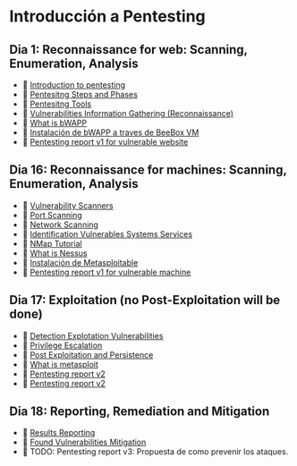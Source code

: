 # Introducción a Pentesting

## Dia 1: Reconnaissance for web: Scanning, Enumeration, Analysis

- 📗 [Introduction to pentesting](./introduction-pentesting.es.md)
- 📗 [Pentesitng Steps and Phases](./steps-of-pentesting.es.md)
- 📗 [Pentesitng Tools](./pentesting-tools.es.md)
- 📗 [Vulnerabilities Information Gathering (Reconnaissance)](./vulnerabilities-information-gathering.es.md)
- 📗 [What is bWAPP](./what-is-bwapp-and-how-to-install.es.md)
- 🧪 [Instalación de bWAPP a traves de BeeBox VM](https://github.com/breatheco-de/bwapp-beebox-virtual-machine-installation-configuration-exercise-project)
- 🧪 [Pentesting report v1 for vulnerable website](https://github.com/breatheco-de/pentesting-reconnaissance-vulnerable-website-project)


## Dia 16: Reconnaissance for machines: Scanning, Enumeration, Analysis

- 📗 [Vulnerability Scanners](./vulnerability-scanners.es.md)
- 📗 [Port Scanning](./port-scanning.es.md)
- 📗 [Network Scanning](./network-scanning.es.md)
- 📗 [Identification Vulnerables Systems Services](./identification-vulnerables-systems-services.es.md)
- 📗 [NMap Tutorial](./nmap.es.md)
- 📗 [What is Nessus](./what-is-nessus.md)
- 📗 [Instalación de Metasploitable](./metasploitable.es.md)
- 🧪 [Pentesting report v1 for vulnerable machine](https://github.com/breatheco-de/pentesting-reconnaissance-vulnerable-machine-project)

## Dia 17: Exploitation (no Post-Exploitation will be done)

- 📗 [Detection Explotation Vulnerabilities](./detection-explotation-vulnerabilities.es.md)
- 📗 [Privilege Escalation](./privilege-escalation.md)
- 📗 [Post Exploitation and Persistence](./post-exploitation-and-persistence.es.md)
- 📗 [What is metasploit](./what-is-metasploit.es.md)
- 🧪 [Pentesting report v2](https://github.com/breatheco-de/pentesting-exploit-vulnerable-machine-project)
- 🧪 [Pentesting report v2](https://github.com/breatheco-de/pentesting-exploit-vulnerable-website-project)

## Dia 18: Reporting, Remediation and Mitigation

- 📗 [Results Reporting](./results-reporting.es.md)
- 📗 [Found Vulnerabilities Mitigation](./found-vulnerabilities-mitigation.es.md)
- 🧪 TODO: Pentesting report v3: Propuesta de como prevenir los ataques.
